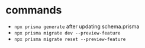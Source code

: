 # commands

-   `npx prisma generate` after updating schema.prisma
-   `npx prisma migrate dev --preview-feature`
-   `npx prisma migrate reset --preview-feature`

